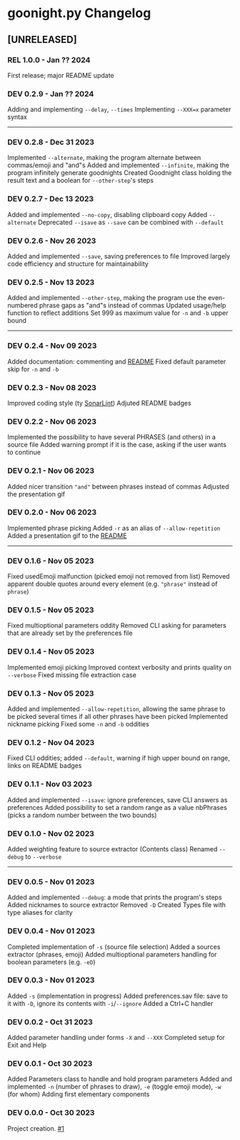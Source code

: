# goonight.py Changelog

## [UNRELEASED]

### REL 1.0.0 - Jan ?? 2024

First release; major README update

### DEV 0.2.9 - Jan ?? 2024

Adding and implementing `--delay`, `--times`
Implementing `--XXX=x` parameter syntax

---

### DEV 0.2.8 - Dec 31 2023

Implemented `--alternate`, making the program alternate between commas/emoji and "and"s
Added and implemented `--infinite`, making the program infinitely generate goodnights
Created Goodnight class holding the result text and a boolean for `--other-step`'s steps

### DEV 0.2.7 - Dec 13 2023

Added and implemented `--no-copy`, disabling clipboard copy
Added `--alternate`
Deprecated `--isave` as `--save` can be combined with `--default`

### DEV 0.2.6 - Nov 26 2023

Added and implemented `--save`, saving preferences to file
Improved largely code efficiency and structure for maintainability

### DEV 0.2.5 - Nov 13 2023

Added and implemented `--other-step`, making the program use the even-numbered phrase gaps as "and"s instead of commas
Updated usage/help function to reflect additions
Set 999 as maximum value for `-n` and `-b` upper bound

---

### DEV 0.2.4 - Nov 09 2023

Added documentation: commenting and [README](../README.md)
Fixed default parameter skip for `-n` and `-b`

### DEV 0.2.3 - Nov 08 2023

Improved coding style (ty [SonarLint](https://marketplace.visualstudio.com/items?itemName=SonarSource.sonarlint-vscode))
Adjuted README badges

### DEV 0.2.2 - Nov 06 2023

Implemented the possibility to have several PHRASES (and others) in a source file
Added warning prompt if it is the case, asking if the user wants to continue

### DEV 0.2.1 - Nov 06 2023

Added nicer transition `"and"` between phrases instead of commas
Adjusted the presentation gif

### DEV 0.2.0 - Nov 06 2023

Implemented phrase picking
Added `-r` as an alias of `--allow-repetition`
Added a presentation gif to the [README](../README.md)

---

### DEV 0.1.6 - Nov 05 2023

Fixed usedEmoji malfunction (picked emoji not removed from list)
Removed apparent double quotes around every element (e.g. `"phrase"` instead of `phrase`)

### DEV 0.1.5 - Nov 05 2023

Fixed multioptional parameters oddity
Removed CLI asking for parameters that are already set by the preferences file

### DEV 0.1.4 - Nov 05 2023

Implemented emoji picking
Improved context verbosity and prints quality on `--verbose`
Fixed missing file extraction case

### DEV 0.1.3 - Nov 05 2023

Added and implemented `--allow-repetition`,
    allowing the same phrase to be picked several times if all other phrases have been picked
Implemented nickname picking
Fixed some `-n` and `-b` oddities

### DEV 0.1.2 - Nov 04 2023

Fixed CLI oddities; added `--default`, warning if high upper bound on range, links on README badges

### DEV 0.1.1 - Nov 03 2023

Added and implemented `--isave`: ignore preferences, save CLI answers as preferences
Added possibility to set a random range as a value nbPhrases (picks a random number between the two bounds)

### DEV 0.1.0 - Nov 02 2023

Added weighting feature to source extractor (Contents class)
Renamed `--debug` to `--verbose`

---

### DEV 0.0.5 - Nov 01 2023

Added and implemented `--debug`: a mode that prints the program's steps
Added nicknames to source extractor
Removed `-D`
Created Types file with type aliases for clarity

### DEV 0.0.4 - Nov 01 2023

Completed implementation of `-s` (source file selection)
Added a sources extractor (phrases, emoji)
Added multioptional parameters handling for boolean parameters (e.g. `-eD`)

### DEV 0.0.3 - Nov 01 2023

Added `-s` (implementation in progress)
Added preferences.sav file: save to it with `-D`, ignore its contents with `-i`/`--ignore`
Added a Ctrl+C handler

### DEV 0.0.2 - Oct 31 2023

Added parameter handling under forms `-X` and `--XXX`
Completed setup for Exit and Help

### DEV 0.0.1 - Oct 30 2023

Added Parameters class to handle and hold program parameters
Added and implemented `-n` (number of phrases to draw), `-e` (toggle emoji mode), `-w` (for whom)
Adding first elementary components

### DEV 0.0.0 - Oct 30 2023

Project creation. [#1](https://github.com/QuentindiMeo/goodnight.py/commit/10593fa32045e11cfd8621fe0bf106547ce16f80)
